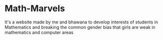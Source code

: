 # Math-Marvels
It's a website made by me and bhawana to develop interests of students in Mathematics and breaking the common gender bias that girls are weak in mathematics and computer areas
